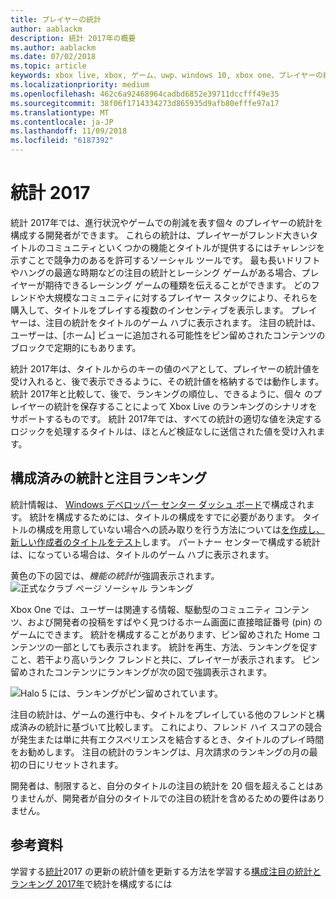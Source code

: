 ```yaml
---
title: プレイヤーの統計
author: aablackm
description: 統計 2017年の概要
ms.author: aablackm
ms.date: 07/02/2018
ms.topic: article
keywords: xbox live, xbox, ゲーム、uwp、windows 10, xbox one、プレイヤーの統計、ランキング, 統計 2017
ms.localizationpriority: medium
ms.openlocfilehash: 462c6a92468964cadbd6852e39711dccfff49e35
ms.sourcegitcommit: 38f06f1714334273d865935d9afb80efffe97a17
ms.translationtype: MT
ms.contentlocale: ja-JP
ms.lasthandoff: 11/09/2018
ms.locfileid: "6187392"
---
```

# <a name="stats-2017"></a>統計 2017

統計 2017年では、進行状況やゲームでの削減を表す個々 のプレイヤーの統計を構成する開発者ができます。 これらの統計は、プレイヤーがフレンド大きいタイトルのコミュニティといくつかの機能とタイトルが提供するにはチャレンジを示すことで競争力のあるを許可するソーシャル ツールです。 最も長いドリフトやハングの最適な時期などの注目の統計とレーシング ゲームがある場合、プレイヤーが期待できるレーシング ゲームの種類を伝えることができます。 どのフレンドや大規模なコミュニティに対するプレイヤー スタックにより、それらを購入して、タイトルをプレイする複数のインセンティブを表示します。 プレイヤーは、注目の統計をタイトルのゲーム ハブに表示されます。 注目の統計は、ユーザーは、[ホーム] ビューに追加される可能性をピン留めされたコンテンツのブロックで定期的にもあります。

統計 2017年は、タイトルからのキーの値のペアとして、プレイヤーの統計値を受け入れると、後で表示できるように、その統計値を格納するでは動作します。 統計 2017年と比較して、後で、ランキングの順位し、できるように、個々 のプレイヤーの統計を保存することによって Xbox Live のランキングのシナリオをサポートするものです。 統計 2017年では、すべての統計の適切な値を決定するロジックを処理するタイトルは、ほとんど検証なしに送信された値を受け入れます。

## <a name="configured-stats-and-featured-leaderboards"></a>構成済みの統計と注目ランキング

統計情報は、 [Windows デベロッパー センター ダッシュ ボード](https://developer.microsoft.com/en-us/dashboard/windows/overview)で構成されます。 統計を構成するためには、タイトルの構成をすでに必要があります。 タイトルの構成を用意していない場合への読み取りを行う方法については[を作成し、新しい作成者のタイトルをテスト](../get-started-with-creators/create-and-test-a-new-creators-title.md)します。  パートナー センターで構成する統計は、になっている場合は、タイトルのゲーム ハブに表示されます。

黄色の下の図では、*機能の統計*が強調表示されます。
![正式なクラブ ページ ソーシャル ランキング](../images/omega/gamehub_featuredstats.png)


Xbox One では、ユーザーは関連する情報、駆動型のコミュニティ コンテンツ、および開発者の投稿をすばやく見つけるホーム画面に直接暗証番号 (pin) のゲームにできます。 統計を構成することがあります、ピン留めされた Home コンテンツの一部としても表示されます。 統計を再生、方法、ランキングを促すこと、若干より高いランク フレンドと共に、プレイヤーが表示されます。 ピン留めされたコンテンツにランキングが次の図で強調表示されます。

![Halo 5 には、ランキングがピン留めされています。](../images/stats/Halo_5_Pinned_Leaderboard.png)

注目の統計は、ゲームの進行中も、タイトルをプレイしている他のフレンドと構成済みの統計に基づいて比較します。 これにより、フレンド ハイ スコアの競合が発生または単に共有エクスペリエンスを結合するとき、タイトルのプレイ時間をお勧めします。 注目の統計のランキングは、月次請求のランキングの月の最初の日にリセットされます。

開発者は、制限すると、自分のタイトルの注目の統計を 20 個を超えることはありませんが、開発者が自分のタイトルでの注目の統計を含めるための要件はありません。

## <a name="further-reading"></a>参考資料
学習する[統計](player-stats-updating.md)2017 の更新の統計値を更新する方法を学習する[構成注目の統計とランキング 2017年](../configure-xbl/dev-center/featured-stats-and-leaderboards.md)で統計を構成するには